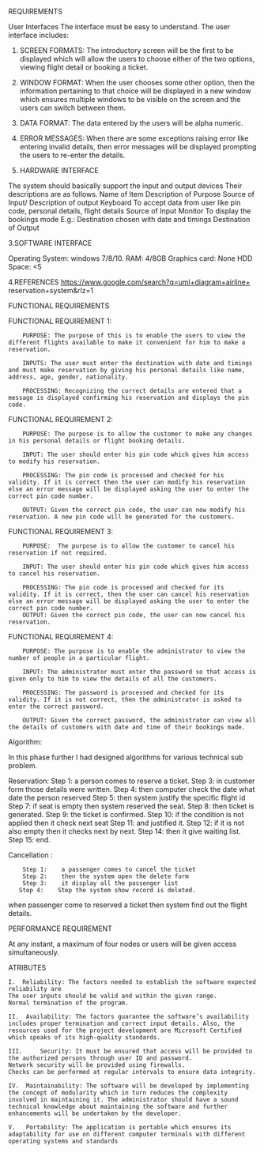 REQUIREMENTS

User Interfaces
The interface must be easy to understand. The user interface includes:

1.	SCREEN FORMATS: The introductory screen will be the first to be displayed which will allow the users to choose either of the two options, viewing flight detail or booking a ticket.
2.	WINDOW FORMAT: When the user chooses some other option, then the information pertaining to that choice will be displayed in a new window which ensures multiple windows to be visible on the screen and the users can switch between them.
3.	DATA FORMAT: The data entered by the users will be alpha numeric.
4.	ERROR MESSAGES: When there are some exceptions raising error like entering invalid details, then error messages will be displayed prompting the users to re-enter the details.

2.	HARDWARE INTERFACE

The system should basically support the input and output devices 
Their descriptions are as follows.
   Name of Item	    Description of Purpose	     Source of Input/      Description of output
    Keyboard	To accept data from user like pin code, personal details, flight details	Source of Input
    Monitor  	To display the bookings mode E.g.: Destination chosen with date and timings	Destination of Output


3.SOFTWARE INTERFACE

Operating System: windows 7/8/10.
RAM: 4/8GB
Graphics card: None
HDD Space: <5
   
4.REFERENCES
       https://www.google.com/search?q=uml+diagram+airline+
       reservation+system&rlz=1
              
FUNCTIONAL REQUIREMENTS

FUNCTIONAL REQUIREMENT 1:

        PURPOSE: The purpose of this is to enable the users to view the different flights available to make it convenient for him to make a reservation.

        INPUTS: The user must enter the destination with date and timings and must make reservation by giving his personal details like name, address, age, gender, nationality.

        PROCESSING: Recognizing the correct details are entered that a message is displayed confirming his reservation and displays the pin code.

FUNCTIONAL REQUIREMENT 2:

        PURPOSE: The purpose is to allow the customer to make any changes in his personal details or flight booking details.

        INPUT: The user should enter his pin code which gives him access to modify his reservation.

        PROCESSING: The pin code is processed and checked for his validity. If it is correct then the user can modify his reservation else an error message will be displayed asking the user to enter the correct pin code number.

        OUTPUT: Given the correct pin code, the user can now modify his reservation. A new pin code will be generated for the customers.


FUNCTIONAL REQUIREMENT 3:

        PURPOSE:  The purpose is to allow the customer to cancel his reservation if not required.

        INPUT: The user should enter his pin code which gives him access to cancel his reservation.

        PROCESSING: The pin code is processed and checked for its validity. If it is correct, then the user can cancel his reservation else an error message will be displayed asking the user to enter the correct pin code number.
        OUTPUT: Given the correct pin code, the user can now cancel his reservation.

FUNCTIONAL REQUIREMENT 4:

        PURPOSE: The purpose is to enable the administrator to view the number of people in a particular flight.

        INPUT: The administrator must enter the password so that access is given only to him to view the details of all the customers.

        PROCESSING: The password is processed and checked for its validity. If it is not correct, then the administrator is asked to enter the correct password.

        OUTPUT: Given the correct password, the administrator can view all the details of customers with date and time of their bookings made.




Algorithm:

 In this phase further I had designed algorithms for various technical sub problem.
 
Reservation: 
        Step 1:   a person comes to reserve a ticket.
        Step 3:   in customer form those details were written.
        Step 4:   then computer check the date what date the person reserved
        Step 5:   then system justify the specific flight id
        Step 7:    if seat is empty then system reserved the seat.
        Step 8:   then ticket is generated.
        Step 9:   the ticket is confirmed.
        Step 10:   if the condition is not applied then it check next seat
        Step 11:   and justified it.
        Step 12:   if it is not also empty then it checks next by next.
        Step 14:   then it give waiting list.
        Step 15:   end.

Cancellation :

        Step 1:    a passenger comes to cancel the ticket
        Step 2:    then the system open the delete form  
        Step 3:    it display all the passenger list
       Step 4:    Step the system show record is deleted.

when  passenger  come  to  reserved  a ticket  then  system  find  out  the  flight  details.


PERFORMANCE REQUIREMENT

 At any instant, a maximum of four nodes or users will be given access simultaneously.

 ATRIBUTES


    I.	Reliability: The factors needed to establish the software expected reliability are
    The user inputs should be valid and within the given range.
    Normal termination of the program.

    II.	 Availability: The factors guarantee the software’s availability includes proper termination and correct input details. Also, the resources used for the project development are Microsoft Certified which speaks of its high-quality standards.

    III.	 Security: It must be ensured that access will be provided to the authorized persons through user ID and password.
    Network security will be provided using firewalls.
    Checks can be performed at regular intervals to ensure data integrity.

    IV.	 Maintainability: The software will be developed by implementing the concept of modularity which in turn reduces the complexity involved in maintaining it. The administrator should have a sound technical knowledge about maintaining the software and further enhancements will be undertaken by the developer.

    V.	 Portability: The application is portable which ensures its adaptability for use on different computer terminals with different operating systems and standards
   